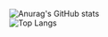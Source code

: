 ![Anurag's GitHub stats](https://github-readme-stats.vercel.app/api?username=Paulem79&show_icons=true&theme=onedark)
<br>
![Top Langs](https://github-readme-stats.vercel.app/api/top-langs/?username=Paulem79&theme=onedark&layout=pie)
